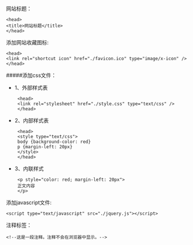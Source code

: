 
网站标题：

    <head>
    <title>网站标题</title>
    </head>

添加网站收藏图标:

    <head>
    <link rel="shortcut icon" href="./favicon.ico" type="image/x-icon" />
    </head>

#####添加css文件：   
 - 1、外部样式表

        <head>
        <link rel="stylesheet" href="./style.css" type="text/css" />
        </head>

 - 2、内部样式表

        <head>
        <style type="text/css">
        body {background-color: red}
        p {margin-left: 20px}
        </style>
        </head>

 - 3、内联样式

        <p style="color: red; margin-left: 20px">
        正文内容
        </p>

添加javascript文件:

    <script type="text/javascript" src="./jquery.js"></script>


注释标签：

    <!--这是一段注释。注释不会在浏览器中显示。-->
